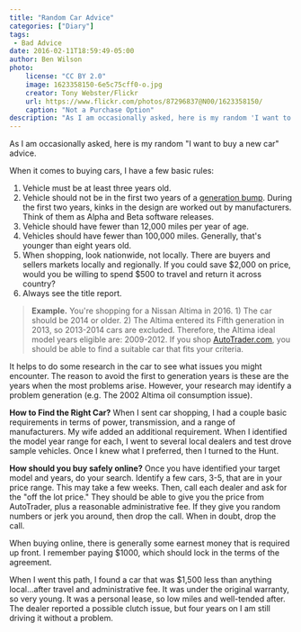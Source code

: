 ```yaml
---
title: "Random Car Advice"
categories: ["Diary"]
tags:
 - Bad Advice
date: 2016-02-11T18:59:49-05:00
author: Ben Wilson
photo:
    license: "CC BY 2.0"
    image: 1623358150-6e5c75cff0-o.jpg
    creator: Tony Webster/Flickr
    url: https://www.flickr.com/photos/87296837@N00/1623358150/
    caption: "Not a Purchase Option"
description: "As I am occasionally asked, here is my random 'I want to buy a new car' advice."
---
```


As I am occasionally asked, here is my random "I want to buy a new car" advice.

<!--more-->

When it comes to buying cars, I have a few basic rules:

1. Vehicle must be at least three years old.
2. Vehicle should not be in the first two years of a [generation bump](https://en.wikipedia.org/wiki/Nissan_Altima). During the first two years, kinks in the design are worked out by manufacturers. Think of them as Alpha and Beta software releases.
3. Vehicle should have fewer than 12,000 miles per year of age.
4. Vehicles should have fewer than 100,000 miles. Generally, that's younger than eight years old.
5. When shopping, look nationwide, not locally. There are buyers and sellers markets locally and regionally. If you could save $2,000 on price, would you be willing to spend $500 to travel and return it across country?
6. Always see the title report.

> **Example.** You're shopping for a Nissan Altima in 2016. 1) The car should be 2014 or older. 2) The Altima entered its Fifth generation in 2013, so 2013-2014 cars are excluded. Therefore, the Altima ideal model years eligible are: 2009-2012. If you shop [AutoTrader.com](http://www.autotrader.com/), you should be able to find a suitable car that fits your criteria.

It helps to do some research in the car to see what issues you might encounter. The reason to avoid the first to generation years is these are the years when the most problems arise. However, your research may identify a problem generation (e.g. The 2002 Altima oil consumption issue).

**How to Find the Right Car?** When I sent car shopping, I had a couple basic requirements in terms of power, transmission, and a range of manufacturers. My wife added an additional requirement. When I identified the model year range for each, I went to several local dealers and test drove sample vehicles. Once I knew what I preferred, then I turned to the Hunt.

**How should you buy safely online?** Once you have identified your target model and years, do your search. Identify a few cars, 3-5, that are in your price range. This may take a few weeks. Then, call each dealer and ask for the "off the lot price." They should be able to give you the price from AutoTrader, plus a reasonable administrative fee. If they give you random numbers or jerk you around, then drop the call. When in doubt, drop the call.

When buying online, there is generally some earnest money that is required up front. I remember paying $1000, which should lock in the terms of the agreement.

When I went this path, I found a car that was $1,500 less than anything local...after travel and administrative fee. It was under the original warranty, so very young. It was a personal lease, so low miles and well-tended after. The dealer reported a possible clutch issue, but four years on I am still driving it without a problem.
